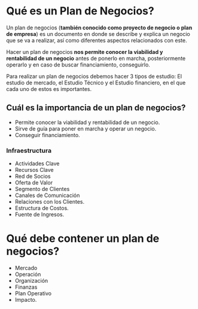 # Qué es un Plan de Negocios?
Un plan de negocios (**también conocido como proyecto de negocio o plan de empresa**) es un documento en donde se describe y explica un negocio que se va a realizar, así como diferentes aspectos relacionados con este.

Hacer un plan de negocios **nos permite conocer la viabilidad y rentabilidad de un negocio** antes de ponerlo en marcha, posteriormente operarlo y en caso de buscar financiamiento, conseguirlo.

Para realizar un plan de negocios debemos hacer 3 tipos de estudio: El estudio de mercado, el Estudio Técnico y el Estudio financiero, en el que cada uno de estos es importantes.

## Cuál es la importancia de un plan de negocios?

- Permite conocer la viabilidad y rentabilidad de un negocio.
- Sirve de guía para poner en marcha y operar un negocio.
- Conseguir financiamiento.

### Infraestructura
- Actividades Clave
- Recursos Clave
- Red de Socios
- Oferta de Valor
- Segmento de Clientes
- Canales de Comunicación
- Relaciones con los Clientes.
- Estructura de Costos.
- Fuente de Ingresos.

# Qué debe contener un plan de negocios?

- Mercado
- Operación
- Organización
- Finanzas
- Plan Operativo
- Impacto.